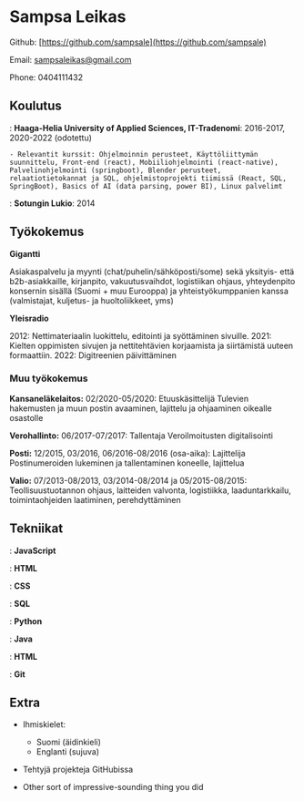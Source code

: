Sampsa Leikas
============

Github: [https://github.com/sampsale](https://github.com/sampsale)

Email: sampsaleikas@gmail.com 

Phone: 0404111432

Koulutus
---------

    
:   **Haaga-Helia University of Applied Sciences, IT-Tradenomi**: 2016-2017, 2020-2022 (odotettu)

    
    - Relevantit kurssit: Ohjelmoinnin perusteet, Käyttöliittymän suunnittelu, Front-end (react), Mobiiliohjelmointi (react-native), Palvelinohjelmointi (springboot), Blender perusteet, relaatiotietokannat ja SQL, ohjelmistoprojekti tiimissä (React, SQL, SpringBoot), Basics of AI (data parsing, power BI), Linux palvelimt

    
:   **Sotungin Lukio**:
    2014

## Työkokemus


**Gigantti**

Asiakaspalvelu ja myynti (chat/puhelin/sähköposti/some) sekä yksityis- että b2b-asiakkaille, kirjanpito, vakuutusvaihdot, logistiikan ohjaus, yhteydenpito konsernin sisällä (Suomi + muu Eurooppa) ja yhteistyökumppanien kanssa (valmistajat, kuljetus- ja huoltoliikkeet, yms)  

**Yleisradio**

2012: Nettimateriaalin luokittelu, editointi ja syöttäminen sivuille. 2021: Kielten oppimisten sivujen ja nettitehtävien korjaamista ja siirtämistä uuteen formaattiin. 2022: Digitreenien päivittäminen

### Muu työkokemus

**Kansaneläkelaitos:** 02/2020-05/2020:
Etuuskäsittelijä
Tulevien hakemusten ja muun postin avaaminen, lajittelu ja ohjaaminen oikealle osastolle

**Verohallinto:** 06/2017-07/2017:
Tallentaja
Veroilmoitusten digitalisointi

**Posti:** 12/2015, 03/2016, 06/2016-08/2016 (osa-aika):
Lajittelija
Postinumeroiden lukeminen ja tallentaminen koneelle, lajittelua	

**Valio:** 07/2013-08/2013, 03/2014-08/2014 ja 05/2015-08/2015:
Teollisuustuotannon ohjaus, laitteiden valvonta, logistiikka, laaduntarkkailu, toimintaohjeiden laatiminen, perehdyttäminen

## Tekniikat

:   **JavaScript**
    
:   **HTML** 

:   **CSS**

:   **SQL**

:   **Python** 

:   **Java**

:   **HTML** 

:   **Git**


Extra 
----------------------------------------

* Ihmiskielet:

     * Suomi (äidinkieli) 
     * Englanti (sujuva)

* Tehtyjä projekteja GitHubissa

* Other sort of impressive-sounding thing you did
